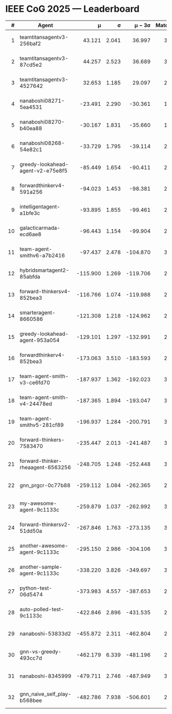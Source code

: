 # IEEE CoG 2025 — Leaderboard

| # | Agent | μ | σ | μ − 3σ | Matches | Updated |
|---:|---|---:|---:|---:|---:|---|
| 1 | teamtitansagentv3-256baf2 | 43.121 | 2.041 | 36.997 | 3240 | 2025-08-27 22:19 |
| 2 | teamtitansagentv3-87cd5e2 | 44.257 | 2.523 | 36.689 | 3140 | 2025-08-27 22:19 |
| 3 | teamtitansagentv3-4527642 | 32.653 | 1.185 | 29.097 | 2980 | 2025-08-27 22:19 |
| 4 | nanaboshi08271-5ea4531 | -23.491 | 2.290 | -30.361 | 1340 | 2025-08-27 22:19 |
| 5 | nanaboshi08270-b40ea88 | -30.167 | 1.831 | -35.660 | 1958 | 2025-08-27 22:19 |
| 6 | nanaboshi08268-54e82c1 | -33.729 | 1.795 | -39.114 | 2818 | 2025-08-27 22:19 |
| 7 | greedy-lookahead-agent-v2-e75e8f5 | -85.449 | 1.654 | -90.411 | 2594 | 2025-08-27 22:19 |
| 8 | forwardthinkerv4-591a256 | -94.023 | 1.453 | -98.381 | 2615 | 2025-08-27 22:19 |
| 9 | intelligentagent-a1bfe3c | -93.895 | 1.855 | -99.461 | 2740 | 2025-08-27 22:19 |
| 10 | galacticarmada-ecd6ae8 | -96.443 | 1.154 | -99.904 | 2900 | 2025-08-27 22:19 |
| 11 | team-agent-smithv6-a7b2416 | -97.437 | 2.478 | -104.870 | 3440 | 2025-08-27 22:19 |
| 12 | hybridsmartagent2-85abfda | -115.900 | 1.269 | -119.706 | 2712 | 2025-08-27 22:19 |
| 13 | forward-thinkersv4-852bea3 | -116.766 | 1.074 | -119.988 | 2670 | 2025-08-27 22:19 |
| 14 | smarteragent-8660586 | -121.308 | 1.218 | -124.962 | 2486 | 2025-08-27 22:19 |
| 15 | greedy-lookahead-agent-953a054 | -129.101 | 1.297 | -132.991 | 2974 | 2025-08-27 22:19 |
| 16 | forwardthinkerv4-852bea3 | -173.063 | 3.510 | -183.593 | 2431 | 2025-08-27 22:19 |
| 17 | team-agent-smith-v3-ce6fd70 | -187.937 | 1.362 | -192.023 | 3274 | 2025-08-27 22:19 |
| 18 | team-agent-smith-v4-24478ed | -187.365 | 1.894 | -193.047 | 3074 | 2025-08-27 22:19 |
| 19 | team-agent-smithv5-281cf89 | -196.937 | 1.284 | -200.791 | 3320 | 2025-08-27 22:19 |
| 20 | forward-thinkers-7583470 | -235.447 | 2.013 | -241.487 | 3180 | 2025-08-27 22:19 |
| 21 | forward-thinker-rheaagent-6563256 | -248.705 | 1.248 | -252.448 | 3266 | 2025-08-27 22:19 |
| 22 | gnn_prgcr-0c77b88 | -259.112 | 1.084 | -262.365 | 2720 | 2025-08-27 22:19 |
| 23 | my-awesome-agent-9c1133c | -259.879 | 1.037 | -262.992 | 3940 | 2025-08-27 22:19 |
| 24 | forward-thinkersv2-51dd50a | -267.846 | 1.763 | -273.135 | 3386 | 2025-08-27 22:19 |
| 25 | another-awesome-agent-9c1133c | -295.150 | 2.986 | -304.106 | 3520 | 2025-08-27 22:19 |
| 26 | another-sample-agent-9c1133c | -338.220 | 3.826 | -349.697 | 3280 | 2025-08-27 22:19 |
| 27 | python-test-06d5474 | -373.983 | 4.557 | -387.653 | 2510 | 2025-08-27 22:19 |
| 28 | auto-polled-test-9c1133c | -422.846 | 2.896 | -431.535 | 2660 | 2025-08-27 22:19 |
| 29 | nanaboshi-53833d2 | -455.872 | 2.311 | -462.804 | 2700 | 2025-08-27 22:19 |
| 30 | gnn-vs-greedy-493cc7d | -462.179 | 6.339 | -481.196 | 2900 | 2025-08-27 22:19 |
| 31 | nanaboshi-8345999 | -479.711 | 2.746 | -487.949 | 3150 | 2025-08-27 22:19 |
| 32 | gnn_naive_self_play-b568bee | -482.786 | 7.938 | -506.601 | 2320 | 2025-08-27 22:19 |
